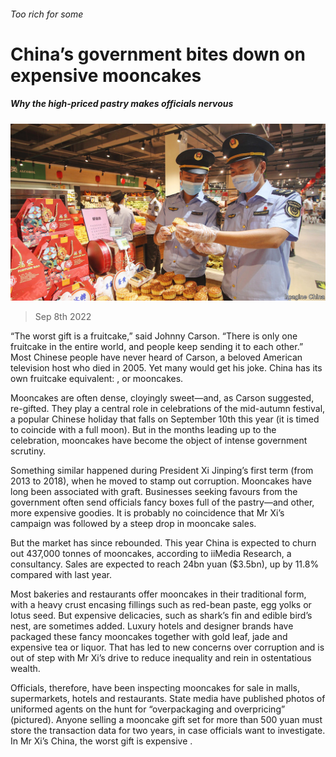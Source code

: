 ###### Too rich for some

# China’s government bites down on expensive mooncakes 

##### Why the high-priced pastry makes officials nervous 

![image](images/20220910_CNP002.jpg) 

> Sep 8th 2022 

“The worst gift is a fruitcake,” said Johnny Carson. “There is only one fruitcake in the entire world, and people keep sending it to each other.” Most Chinese people have never heard of Carson, a beloved American television host who died in 2005. Yet many would get his joke. China has its own fruitcake equivalent: , or mooncakes.

Mooncakes are often dense, cloyingly sweet—and, as Carson suggested, re-gifted. They play a central role in celebrations of the mid-autumn festival, a popular Chinese holiday that falls on September 10th this year (it is timed to coincide with a full moon). But in the months leading up to the celebration, mooncakes have become the object of intense government scrutiny.

Something similar happened during President Xi Jinping’s first term (from 2013 to 2018), when he moved to stamp out corruption. Mooncakes have long been associated with graft. Businesses seeking favours from the government often send officials fancy boxes full of the pastry—and other, more expensive goodies. It is probably no coincidence that Mr Xi’s campaign was followed by a steep drop in mooncake sales.

But the market has since rebounded. This year China is expected to churn out 437,000 tonnes of mooncakes, according to iiMedia Research, a consultancy. Sales are expected to reach 24bn yuan ($3.5bn), up by 11.8% compared with last year.

Most bakeries and restaurants offer mooncakes in their traditional form, with a heavy crust encasing fillings such as red-bean paste, egg yolks or lotus seed. But expensive delicacies, such as shark’s fin and edible bird’s nest, are sometimes added. Luxury hotels and designer brands have packaged these fancy mooncakes together with gold leaf, jade and expensive tea or liquor. That has led to new concerns over corruption and is out of step with Mr Xi’s drive to reduce inequality and rein in ostentatious wealth.

Officials, therefore, have been inspecting mooncakes for sale in malls, supermarkets, hotels and restaurants. State media have published photos of uniformed agents on the hunt for “overpackaging and overpricing” (pictured). Anyone selling a mooncake gift set for more than 500 yuan must store the transaction data for two years, in case officials want to investigate. In Mr Xi’s China, the worst gift is expensive .

